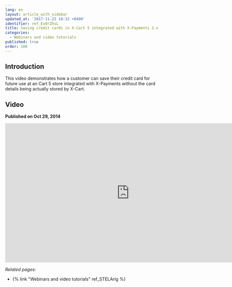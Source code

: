 ```yaml
---
lang: en
layout: article_with_sidebar
updated_at: '2017-11-23 10:32 +0400'
identifier: ref_Ev0rZhsL
title: Saving credit cards in X-Cart 5 integrated with X-Payments 2.x
categories:
  - Webinars and video tutorials
published: true
order: 100
---
```



## Introduction

This video demonstrates how a customer can save their credit card for future use at an Cart 5 store integrated with X-Payments without the card details being actually stored by X-Cart. 

## Video
**Published on Oct 29, 2014**
<iframe class="youtube-player" type="text/html" style="width: 800px; height: 450px" src="https://www.youtube.com/embed/OLo6Gtup5tw" frameborder="0"></iframe>


_Related pages:_

*   {% link "Webinars and video tutorials" ref_STELArig %}
